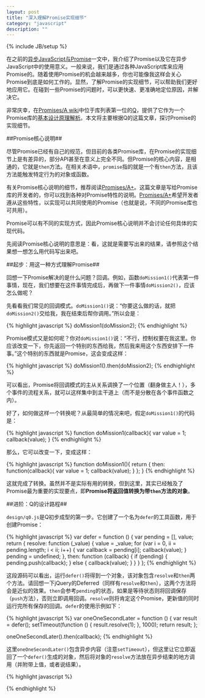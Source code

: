 ```yaml
---
layout: post
title: "深入理解Promise实现细节"
category: "javascript"
description: ""
---
```

{% include JB/setup %}

在之前的[异步JavaScript与Promise][]一文中，我介绍了Promise以及它在异步JavaScript中的使用意义。一般来说，我们是通过各种JavaScript库来应用Promise的。随着使用Promise的机会越来越多，你也可能像我这样会关心Promise到底是如何工作的。显然，了解Promise的实现细节，可以帮助我们更好地应用它。在碰到一些Promise的问题时，可以更快速、更准确地定位原因，并解决它。

非常庆幸，在[Promises/A wiki][]中位于库列表第一位的[Q][]，提供了它作为一个Promise库的[基本设计原理解析][]。本文将主要根据Q的这篇文章，探讨Promise的实现细节。

##Promise核心说明##

尽管Promise已经有自己的规范，但目前的各类Promise库，在Promise的实现细节上是有差异的，部分API甚至在意义上完全不同。但Promise的核心内容，是相通的，它就是`then`方法。在相关术语中，`promise`指的就是一个有`then`方法，且该方法能触发特定行为的对象或函数。

有关Promise核心说明的细节，推荐阅读[Promises/A+][]。这篇文章是写给Promise库的开发者的，你可以找到各种对Promise特性的说明。[Promises/A+][]希望开发者遵从这些特性，以实现可以共同使用的Promise（也就是说，不同的Promise库也可共用）。

Promise可以有不同的实现方式，因此Promise核心说明并不会讨论任何具体的实现代码。

先阅读Promise核心说明的意思是：看，这就是需要写出来的结果，请参照这个结果想一想怎么用代码写出来吧。

##起步：用这一种方式理解Promise##

回想一下Promise解决的是什么问题？回调。例如，函数`doMission1()`代表第一件事情，现在，我们想要在这件事情完成后，再做下一件事情`doMission2()`，应该怎么做呢？

先看看我们常见的回调模式。`doMission1()`说：“你要这么做的话，就把`doMission2()`交给我，我在结束后帮你调用。”所以会是：

{% highlight javascript %}
doMission1(doMission2);
{% endhighlight %}

Promise模式又是如何呢？你对`doMission1()`说：“不行，控制权要在我这里。你应该改变一下，你先返回一个特别的东西给我，然后我来用这个东西安排下一件事。”这个特别的东西就是Promise，这会变成这样：

{% highlight javascript %}
doMission1().then(doMission2);
{% endhighlight %}

可以看出，Promise将回调模式的主从关系调换了一个位置（翻身做主人！），多个事件的流程关系，就可以这样集中到主干道上（而不是分散在各个事件函数之内）。

好了，如何做这样一个转换呢？从最简单的情况来吧，假定`doMission1()`的代码是：

{% highlight javascript %}
function doMission1(callback){
    var value = 1;
    callback(value);
}
{% endhighlight %}

那么，它可以改变一下，变成这样：

{% highlight javascript %}
function doMission1(){
    return {
        then: function(callback){
            var value = 1;
            callback(value);
        }
    };
}
{% endhighlight %}

这就完成了转换。虽然并不是实际有用的转换，但到这里，其实已经触及了Promise最为重要的实现要点，即**Promise将返回值转换为带`then`方法的对象**。

##进阶：Q的设计路程##

`design/q0.js`是Q初步成型的第一步。它创建了一个名为`defer`的工具函数，用于创建Promise：

{% highlight javascript %}
var defer = function () {
    var pending = [], value;
    return {
        resolve: function (_value) {
            value = _value;
            for (var i = 0, ii = pending.length; i < ii; i++) {
                var callback = pending[i];
                callback(value);
            }
            pending = undefined;
        },
        then: function (callback) {
            if (pending) {
                pending.push(callback);
            } else {
                callback(value);
            }
        }
    }
};
{% endhighlight %}

这段源码可以看出，运行`defer()`将得到一个对象，该对象包含`resolve`和`then`两个方法。请回想一下jQuery的Deferred（同样有`resolve`和`then`），这两个方法将会是近似的效果。`then`会参考`pending`的状态，如果是等待状态则将回调保存（`push`方法），否则立即调用回调。`resolve`则将肯定这个Promise，更新值的同时运行完所有保存的回调。`defer`的使用示例如下：

{% highlight javascript %}
var oneOneSecondLater = function () {
    var result = defer();
    setTimeout(function () {
        result.resolve(1);
    }, 1000);
    return result;
};

oneOneSecondLater().then(callback);
{% endhighlight %}

这里`oneOneSecondLater()`包含异步内容（注意`setTimeout`），但这里让它立即返回了一个`defer()`生成的对象，然后将对象的`resolve`方法放在异步结束的地方调用（并附带上值，或者说结果）。
    



{% highlight javascript %}

{% endhighlight %}

[img_amplifyjs_logo]: {{POSTS_IMG_PATH}}/201502/amplifyjs_logo.jpg "AmplifyJS"

[异步JavaScript与Promise]: http://acgtofe.com/posts/2015/01/async-and-promise/
[Promises/A wiki]: http://wiki.commonjs.org/wiki/Promises/A#Implementations
[Q]: https://github.com/kriskowal/q
[基本设计原理解析]: https://github.com/kriskowal/q/blob/v1/design/README.js
[Promises/A+]: https://promisesaplus.com/
